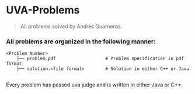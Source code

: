 # UVA-Problems 

> All problems solved by Andrés Guarneros.

### All problems are organized in the following manner:
```
<Problem Number>
    ├── problem.pdf                   # Problem specification in pdf format
    ├── solution.<file format>        # Solution in either C++ or Java
  
```
Every problem has passed uva judge and is written in either Java or C++.
